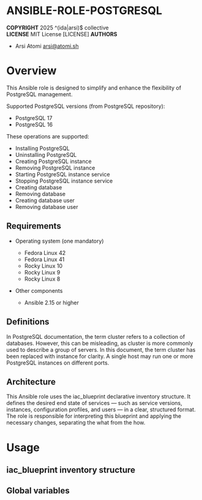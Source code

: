 ANSIBLE-ROLE-POSTGRESQL
=======================
**COPYRIGHT** 2025 ^(ida|arsi)$ collective  
**LICENSE** MIT License [LICENSE]
**AUTHORS**
- Arsi Atomi <arsi@atomi.sh>  

Overview
========

This Ansible role is designed to simplify and enhance the flexibility of PostgreSQL management.

Supported PostgreSQL versions (from PostgreSQL repository):
- PostgreSQL 17
- PostgreSQL 16

These operations are supported:
- Installing PostgreSQL
- Uninstalling PostgreSQL
- Creating PostgreSQL instance
- Removing PostgreSQL instance
- Starting PostgreSQL instance service
- Stopping PostgreSQL instance service
- Creating database
- Removing database
- Creating database user
- Removing database user

Requirements
------------

- Operating system (one mandatory)
  - Fedora Linux 42
  - Fedora Linux 41
  - Rocky Linux 10
  - Rocky Linux 9
  - Rocky Linux 8

- Other components
  - Ansible 2.15 or higher

Definitions
-----------

In PostgreSQL documentation, the term cluster refers to a collection of databases. However, this can be 
misleading, as cluster is more commonly used to describe a group of servers. In this document, the term 
cluster has been replaced with instance for clarity. A single host may run one or more PostgreSQL 
instances on different ports.

Architecture
------------

This Ansible role uses the iac_blueprint declarative inventory structure. It defines the desired end 
state of services — such as service versions, instances, configuration profiles, and users — in a clear, 
structured format. The role is responsible for interpreting this blueprint and applying the necessary 
changes, separating the what from the how.

Usage
=====

iac_blueprint inventory structure
---------------------------------

Global variables
----------------

